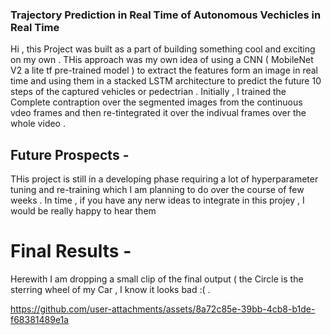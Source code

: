 ### Trajectory Prediction in Real Time of Autonomous Vechicles in   Real Time

Hi , this Project was built as a part of building something cool and exciting on my own . THis approach was my own idea of using a CNN  ( MobileNet V2 a lite tf  pre-trained model ) to extract the features form an image in real time and using them in a stacked LSTM architecture to predict the future 10 steps of the captured vehicles or pedectrian . 
Initially , I trained the Complete contraption over the segmented images from the continuous vdeo frames and then re-tintegrated it over the indivual frames over the whole video .

## Future Prospects - 

THis project is still in a developing phase requiring a lot  of hyperparameter tuning and re-training which I am planning to do over the course of few weeks . In time , if you have any nerw ideas to integrate in this projey , I would be really happy to hear them 


# Final Results  - 

Herewith I am dropping a small clip of the final output ( the Circle is the sterring wheel of my Car , I know it looks bad :(  . 


https://github.com/user-attachments/assets/8a72c85e-39bb-4cb8-b1de-f68381489e1a

